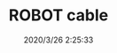 ﻿---
layout: post 
title: ROBOT cable
tags: FX20
categories: wire-cable
overview: 
series: FN20
part_number: FN-20276-0
thumb_img: static/202003/310-thumb-20200326102554.jpg
image: static/202003/310-20200326102554.jpg
date: 2020/3/26 2:25:33
---



